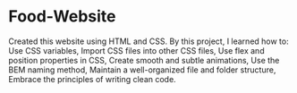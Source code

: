 # Food-Website
Created this website using HTML and CSS. By this project, I learned how to: Use CSS variables, Import CSS files into other CSS files, Use flex and position properties in CSS, Create smooth and subtle animations, Use the BEM naming method, Maintain a well-organized file and folder structure, Embrace the principles of writing clean code.
